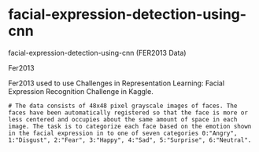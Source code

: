 # facial-expression-detection-using-cnn
facial-expression-detection-using-cnn (FER2013 Data) 

Fer2013

Fer2013 used to use Challenges in Representation Learning: Facial Expression Recognition Challenge in Kaggle.

    # The data consists of 48x48 pixel grayscale images of faces. The faces have been automatically registered so that the face is more or less centered and occupies about the same amount of space in each image. The task is to categorize each face based on the emotion shown in the facial expression in to one of seven categories 0:"Angry", 1:"Disgust", 2:"Fear", 3:"Happy", 4:"Sad", 5:"Surprise", 6:"Neutral".
